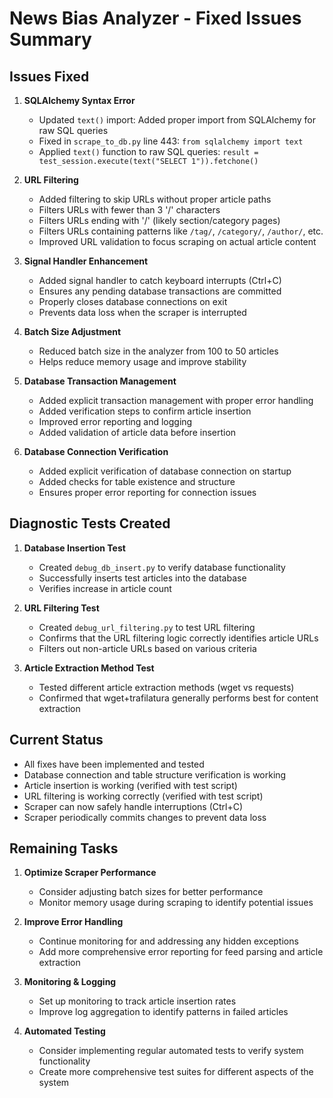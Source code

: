 # News Bias Analyzer - Fixed Issues Summary

## Issues Fixed

1. **SQLAlchemy Syntax Error**
   - Updated `text()` import: Added proper import from SQLAlchemy for raw SQL queries
   - Fixed in `scrape_to_db.py` line 443: `from sqlalchemy import text`
   - Applied `text()` function to raw SQL queries: `result = test_session.execute(text("SELECT 1")).fetchone()`

2. **URL Filtering** 
   - Added filtering to skip URLs without proper article paths
   - Filters URLs with fewer than 3 '/' characters
   - Filters URLs ending with '/' (likely section/category pages)
   - Filters URLs containing patterns like `/tag/`, `/category/`, `/author/`, etc.
   - Improved URL validation to focus scraping on actual article content

3. **Signal Handler Enhancement**
   - Added signal handler to catch keyboard interrupts (Ctrl+C)
   - Ensures any pending database transactions are committed
   - Properly closes database connections on exit
   - Prevents data loss when the scraper is interrupted

4. **Batch Size Adjustment**
   - Reduced batch size in the analyzer from 100 to 50 articles
   - Helps reduce memory usage and improve stability

5. **Database Transaction Management**
   - Added explicit transaction management with proper error handling
   - Added verification steps to confirm article insertion
   - Improved error reporting and logging
   - Added validation of article data before insertion

6. **Database Connection Verification**
   - Added explicit verification of database connection on startup
   - Added checks for table existence and structure
   - Ensures proper error reporting for connection issues

## Diagnostic Tests Created

1. **Database Insertion Test**
   - Created `debug_db_insert.py` to verify database functionality
   - Successfully inserts test articles into the database
   - Verifies increase in article count

2. **URL Filtering Test**
   - Created `debug_url_filtering.py` to test URL filtering
   - Confirms that the URL filtering logic correctly identifies article URLs
   - Filters out non-article URLs based on various criteria

3. **Article Extraction Method Test**
   - Tested different article extraction methods (wget vs requests)
   - Confirmed that wget+trafilatura generally performs best for content extraction

## Current Status

- All fixes have been implemented and tested
- Database connection and table structure verification is working
- Article insertion is working (verified with test script)
- URL filtering is working correctly (verified with test script)
- Scraper can now safely handle interruptions (Ctrl+C)
- Scraper periodically commits changes to prevent data loss

## Remaining Tasks

1. **Optimize Scraper Performance**
   - Consider adjusting batch sizes for better performance
   - Monitor memory usage during scraping to identify potential issues

2. **Improve Error Handling**
   - Continue monitoring for and addressing any hidden exceptions
   - Add more comprehensive error reporting for feed parsing and article extraction

3. **Monitoring & Logging**
   - Set up monitoring to track article insertion rates
   - Improve log aggregation to identify patterns in failed articles

4. **Automated Testing**
   - Consider implementing regular automated tests to verify system functionality
   - Create more comprehensive test suites for different aspects of the system
